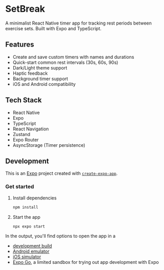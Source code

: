 # SetBreak

A minimalist React Native timer app for tracking rest periods between exercise
sets. Built with Expo and TypeScript.

## Features

- Create and save custom timers with names and durations
- Quick-start common rest intervals (30s, 60s, 90s)
- Dark/Light theme support
- Haptic feedback
- Background timer support
- iOS and Android compatibility

## Tech Stack

- React Native
- Expo
- TypeScript
- React Navigation
- Zustand
- Expo Router
- AsyncStorage (Timer persistence)

## Development

This is an [Expo](https://expo.dev) project created with
[`create-expo-app`](https://www.npmjs.com/package/create-expo-app).

### Get started

1. Install dependencies

   ```bash
   npm install
   ```

2. Start the app

   ```bash
   npx expo start
   ```

In the output, you'll find options to open the app in a

- [development build](https://docs.expo.dev/develop/development-builds/introduction/)
- [Android emulator](https://docs.expo.dev/workflow/android-studio-emulator/)
- [iOS simulator](https://docs.expo.dev/workflow/ios-simulator/)
- [Expo Go](https://expo.dev/go), a limited sandbox for trying out app
  development with Expo
